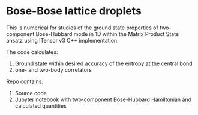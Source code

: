 # Bose-Bose lattice droplets

This is numerical for studies of the ground state properties of two-component Bose-Hubbard mode in 1D within the Matrix Product State ansatz using 
ITensor v3 C++ implementation.

The code calculates:
1. Ground state within desired accuracy of the entropy at the central bond
2. one- and two-body correlators

Repo contains:
1. Source code
2. Jupyter notebook with two-component Bose-Hubbard Hamiltonian and calculated quantities

